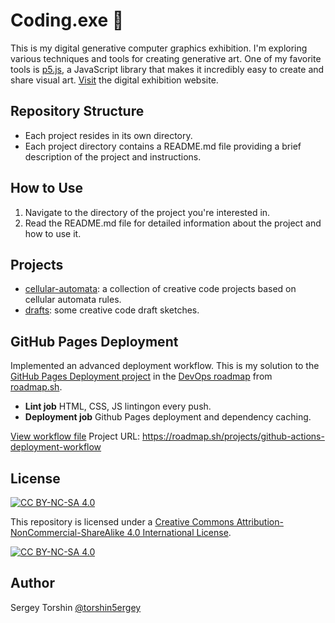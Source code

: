 
# Coding.exe 🎨

This is my digital generative computer graphics exhibition.
I'm exploring various techniques and tools for creating generative art. One of my favorite tools is [p5.js](https://editor.p5js.org/torshin5ergey/sketches), a JavaScript library that makes it incredibly easy to create and share visual art.
[Visit]() the digital exhibition website.

## Repository Structure

- Each project resides in its own directory.
- Each project directory contains a README.md file providing a brief description of the project and instructions.

## How to Use

1. Navigate to the directory of the project you're interested in.
2. Read the README.md file for detailed information about the project and how to use it.

## Projects

- [cellular-automata](./cellular-automata/): a collection of creative code projects based on cellular automata rules.
- [drafts](./drafts/): some creative code draft sketches.

## GitHub Pages Deployment

Implemented an advanced deployment workflow. This is my solution to the [GitHub Pages Deployment project](https://roadmap.sh/projects/github-actions-deployment-workflow) in the [DevOps roadmap](https://roadmap.sh/devops) from [roadmap.sh](https://roadmap.sh/).

- **Lint job**
    HTML, CSS, JS lintingon every push.
- **Deployment job**
    Github Pages deployment and dependency caching.

[View workflow file](.github/workflows/static.yml)
Project URL: https://roadmap.sh/projects/github-actions-deployment-workflow

## License

[![CC BY-NC-SA 4.0][cc-by-nc-sa-shield]][cc-by-nc-sa]

This repository is licensed under a
[Creative Commons Attribution-NonCommercial-ShareAlike 4.0 International License][cc-by-nc-sa].

[![CC BY-NC-SA 4.0][cc-by-nc-sa-image]][cc-by-nc-sa]

[cc-by-nc-sa]: http://creativecommons.org/licenses/by-nc-sa/4.0/
[cc-by-nc-sa-image]: https://licensebuttons.net/l/by-nc-sa/4.0/88x31.png
[cc-by-nc-sa-shield]: https://img.shields.io/badge/License-CC%20BY--NC--SA%204.0-lightgrey.svg

## Author

Sergey Torshin [@torshin5ergey](https://github.com/torshin5ergey)
